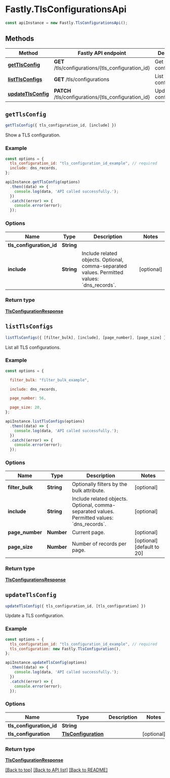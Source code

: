 # Fastly.TlsConfigurationsApi


```javascript
const apiInstance = new Fastly.TlsConfigurationsApi();
```
## Methods

Method | Fastly API endpoint | Description
------------- | ------------- | -------------
[**getTlsConfig**](TlsConfigurationsApi.md#getTlsConfig) | **GET** /tls/configurations/{tls_configuration_id} | Get a TLS configuration
[**listTlsConfigs**](TlsConfigurationsApi.md#listTlsConfigs) | **GET** /tls/configurations | List TLS configurations
[**updateTlsConfig**](TlsConfigurationsApi.md#updateTlsConfig) | **PATCH** /tls/configurations/{tls_configuration_id} | Update a TLS configuration



## `getTlsConfig`

```javascript
getTlsConfig({ tls_configuration_id, [include] })
```

Show a TLS configuration.

### Example

```javascript
const options = {
  tls_configuration_id: "tls_configuration_id_example", // required
  include: dns_records,
};

apiInstance.getTlsConfig(options)
  .then((data) => {
    console.log(data, 'API called successfully.');
  })
  .catch((error) => {
    console.error(error);
  });
```

### Options

Name | Type | Description  | Notes
------------- | ------------- | ------------- | -------------
**tls_configuration_id** | **String** |  |
**include** | **String** | Include related objects. Optional, comma-separated values. Permitted values: &#x60;dns_records&#x60;.  | [optional]

### Return type

[**TlsConfigurationResponse**](TlsConfigurationResponse.md)


## `listTlsConfigs`

```javascript
listTlsConfigs({ [filter_bulk], [include], [page_number], [page_size] })
```

List all TLS configurations.

### Example

```javascript
const options = {

  filter_bulk: "filter_bulk_example",

  include: dns_records,

  page_number: 56,

  page_size: 20,
};

apiInstance.listTlsConfigs(options)
  .then((data) => {
    console.log(data, 'API called successfully.');
  })
  .catch((error) => {
    console.error(error);
  });
```

### Options

Name | Type | Description  | Notes
------------- | ------------- | ------------- | -------------
**filter_bulk** | **String** | Optionally filters by the bulk attribute. | [optional]
**include** | **String** | Include related objects. Optional, comma-separated values. Permitted values: &#x60;dns_records&#x60;.  | [optional]
**page_number** | **Number** | Current page. | [optional]
**page_size** | **Number** | Number of records per page. | [optional] [default to 20]

### Return type

[**TlsConfigurationsResponse**](TlsConfigurationsResponse.md)


## `updateTlsConfig`

```javascript
updateTlsConfig({ tls_configuration_id, [tls_configuration] })
```

Update a TLS configuration.

### Example

```javascript
const options = {
  tls_configuration_id: "tls_configuration_id_example", // required
  tls_configuration: new Fastly.TlsConfiguration(),
};

apiInstance.updateTlsConfig(options)
  .then((data) => {
    console.log(data, 'API called successfully.');
  })
  .catch((error) => {
    console.error(error);
  });
```

### Options

Name | Type | Description  | Notes
------------- | ------------- | ------------- | -------------
**tls_configuration_id** | **String** |  |
**tls_configuration** | [**TlsConfiguration**](../Model/TlsConfiguration.md) |  | [optional]

### Return type

[**TlsConfigurationResponse**](TlsConfigurationResponse.md)


[[Back to top]](#) [[Back to API list]](../../README.md#endpoints)
[[Back to README]](../../README.md)
